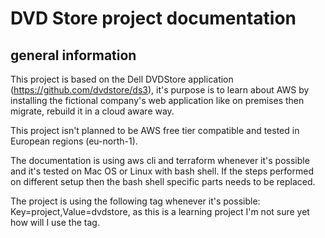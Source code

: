 # DVD Store project documentation

## general information

This project is based on the Dell DVDStore application (<https://github.com/dvdstore/ds3>), it's purpose is to learn about AWS by installing the fictional company's web application like on premises then  migrate, rebuild it in a cloud aware way.

This project isn't planned to be AWS free tier compatible and tested in European regions (eu-north-1).

The documentation is using aws cli and terraform whenever it's possible and it's tested on Mac OS or Linux with bash shell. If the steps performed on different setup then the bash shell specific parts needs to be replaced.

The project is using the following tag whenever it's possible: Key=project,Value=dvdstore, as this is a learning project I'm not sure yet how will I use the tag.
